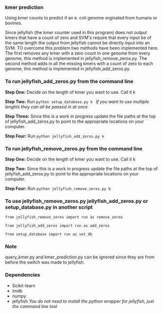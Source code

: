 ### kmer prediction

Using kmer counts to predict if an e. coli genome orginated from humans or bovines.

Since jellyfish (the kmer counter used in this program) does not output kmers that have a count of zero and SVM's require that every input be of the same length the output from jellyfish cannot be directly input into an SVM. TO overcome this problem two methods have been implemented here. The first removes any kmer with a zero count in one genome from every genome, this method is implemented in jellyfish\_remove\_zeros.py. The second method adds in all the missing kmers with a count of zero to each genome, this method is implemented in jellyfish\_add\_zeros.py.  

### To run jellyfish\_add\_zeros.py from the command line

**Step One:** Decide on the length of kmer you want to use. Call it k

**Step Two:** Run `python setup_database.py k ` *If you want to use multiple lenghts they can all be passed in at once*

**Step Three:** Since this is a work in progress update the file paths at the top of jellyfish\_add\_zeros.py to point to the appropriate locations on your computer.

**Step Four:** Run `python jellyfish_add_zeros.py k`

### To run jellyfish\_remove\_zeros.py from the command line

**Step One:** Decide on the length of kmer you want to use. Call it k

**Step Two:** Since this is a work in progress update the file paths at the top of jellyfish\_add\_zeros.py to point to the appropriate locations on your computer.

**Step Four:** Run `python jellyfish_remove_zeros.py k`

### To use jellyfish\_remove\_zeros.py jellyfish\_add\_zeros.py or setup\_database.py in another script

`from jellyfish_remove_zeros import run as remove_zeros`

`from jellyfish_add_zeros import run as add_zeros`

`from setup_database import run as set_db`

### Note

query\_kmer.py and kmer\_prediction.py can be ignored since they are from before the switch was made to jellyfish.

### Dependencies

- Scikit-learn
- lmdb
- numpy
- jellyfish *You do not need to install the python wrapper for jellyfish, just the command line tool*
